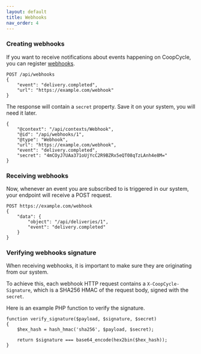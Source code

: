 ```yaml
---
layout: default
title: Webhooks
nav_order: 4
---
```


### Creating webhooks

If you want to receive notifications about events happening on CoopCycle, you can register [webhooks](https://resthooks.org/).

```
POST /api/webhooks
{
    "event": "delivery.completed",
    "url": "https://example.com/webhook"
}
```

The response will contain a `secret` property. Save it on your system, you will need it later.

```
{
    "@context": "/api/contexts/Webhook",
    "@id": "/api/webhooks/1",
    "@type": "Webhook",
    "url": "https://example.com/webhook",
    "event": "delivery.completed",
    "secret": "4mCOyJ7UAa371oUjYcC2R9BZRx5eQT08qTzLAnh4e8M="
}
```

### Receiving webhooks

Now, whenever an event you are subscribed to is triggered in our system, your endpoint will receive a POST request.

```
POST https://example.com/webhook
{
    "data": {
        "object": "/api/deliveries/1",
        "event": "delivery.completed"
    }
}
```

### Verifying webhooks signature

When receiving webhooks, it is important to make sure they are originating from our system.

To achieve this, each webhook HTTP request contains a `X-CoopCycle-Signature`, which is a SHA256 HMAC of the request body, signed with the `secret`.

Here is an example PHP function to verify the signature.

```
function verify_signature($payload, $signature, $secret)
{
    $hex_hash = hash_hmac('sha256', $payload, $secret);

    return $signature === base64_encode(hex2bin($hex_hash));
}
```
